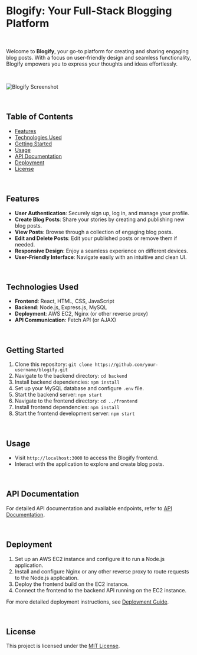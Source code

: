 # Blogify: Your Full-Stack Blogging Platform

<br>

Welcome to **Blogify**, your go-to platform for creating and sharing engaging blog posts. With a focus on user-friendly design and seamless functionality, Blogify empowers you to express your thoughts and ideas effortlessly.

<br>

![Blogify Screenshot](insert_screenshot_url_here)

<br>
 
## Table of Contents
- [Features](#features)
- [Technologies Used](#technologies-used)
- [Getting Started](#getting-started)
- [Usage](#usage)
- [API Documentation](#api-documentation)
- [Deployment](#deployment)
- [License](#license)

<br>

## Features

- **User Authentication**: Securely sign up, log in, and manage your profile.
- **Create Blog Posts**: Share your stories by creating and publishing new blog posts.
- **View Posts**: Browse through a collection of engaging blog posts.
- **Edit and Delete Posts**: Edit your published posts or remove them if needed.
- **Responsive Design**: Enjoy a seamless experience on different devices.
- **User-Friendly Interface**: Navigate easily with an intuitive and clean UI.

<br>

## Technologies Used

- **Frontend**: React, HTML, CSS, JavaScript
- **Backend**: Node.js, Express.js, MySQL
- **Deployment**: AWS EC2, Nginx (or other reverse proxy)
- **API Communication**: Fetch API (or AJAX)

<br>

## Getting Started

1. Clone this repository: `git clone https://github.com/your-username/blogify.git`
2. Navigate to the backend directory: `cd backend`
3. Install backend dependencies: `npm install`
4. Set up your MySQL database and configure `.env` file.
5. Start the backend server: `npm start`
6. Navigate to the frontend directory: `cd ../frontend`
7. Install frontend dependencies: `npm install`
8. Start the frontend development server: `npm start`

<br>

## Usage

- Visit `http://localhost:3000` to access the Blogify frontend.
- Interact with the application to explore and create blog posts.

<br>

## API Documentation

For detailed API documentation and available endpoints, refer to [API Documentation](swaggerdocs).

<br>

## Deployment

1. Set up an AWS EC2 instance and configure it to run a Node.js application.
2. Install and configure Nginx or any other reverse proxy to route requests to the Node.js application.
3. Deploy the frontend build on the EC2 instance.
4. Connect the frontend to the backend API running on the EC2 instance.

For more detailed deployment instructions, see [Deployment Guide](deployment-guide.md).

<br>

## License

This project is licensed under the [MIT License](LICENSE).
